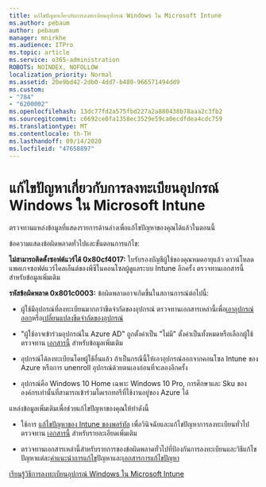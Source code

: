 ```yaml
---
title: แก้ไขปัญหาเกี่ยวกับการลงทะเบียนอุปกรณ์ Windows ใน Microsoft Intune
ms.author: pebaum
author: pebaum
manager: mnirkhe
ms.audience: ITPro
ms.topic: article
ms.service: o365-administration
ROBOTS: NOINDEX, NOFOLLOW
localization_priority: Normal
ms.assetid: 20e9bd42-2db0-4dd7-b480-966571494dd9
ms.custom:
- "784"
- "6200002"
ms.openlocfilehash: 13dc77fd2a575fbd227a2a880438b78aaa2c3fb2
ms.sourcegitcommit: c6692ce0fa1358ec3529e59ca0ecdfdea4cdc759
ms.translationtype: MT
ms.contentlocale: th-TH
ms.lasthandoff: 09/14/2020
ms.locfileid: "47658897"
---
```

# <a name="troubleshoot-issues-with-enrolling-windows-devices-in-microsoft-intune"></a>แก้ไขปัญหาเกี่ยวกับการลงทะเบียนอุปกรณ์ Windows ใน Microsoft Intune

ตรวจทานแหล่งข้อมูลที่แสดงรายการด้านล่างเพื่อแก้ไขปัญหาของคุณได้แล้วในตอนนี้
  
ข้อความแสดงข้อผิดพลาดทั่วไปและขั้นตอนการแก้ไข:
  
 **ไม่สามารถติดตั้งซอฟต์แวร์ได้ 0x80cf4017:** ใบรับรองบัญชีผู้ใช้ของคุณหมดอายุแล้ว ดาวน์โหลดแพคเกจซอฟต์แวร์ไคลเอ็นต์ของพีซีในคอนโซลผู้ดูแลระบบ Intune อีกครั้ง ตรวจทานเอกสารนี้สำหรับข้อมูลเพิ่มเติม
  
 **รหัสข้อผิดพลาด 0x801c0003:** ข้อผิดพลาดอาจเกิดขึ้นในสถานการณ์ต่อไปนี้:
  
-  ผู้ใช้มีอุปกรณ์ที่ลงทะเบียนมากกว่าขีดจำกัดของอุปกรณ์ ตรวจทานเอกสารเหล่านี้เพื่อ[เอาอุปกรณ์ออก](https://docs.microsoft.com/intune/devices-wipe)หรือ[เปลี่ยนแปลงขีดจำกัดของอุปกรณ์](https://docs.microsoft.com/intune/enrollment-restrictions-set#set-device-limit-restrictions)

-  "ผู้ใช้อาจเข้าร่วมอุปกรณ์ใน Azure AD" ถูกตั้งค่าเป็น "ไม่มี" ตั้งค่าเป็นทั้งหมดหรือเลือกผู้ใช้ ตรวจทาน [เอกสารนี้](https://docs.microsoft.com/azure/active-directory/device-management-azure-portal#configure-device-settings) สำหรับข้อมูลเพิ่มเติม

-  อุปกรณ์ได้ลงทะเบียนโดยผู้ใช้อื่นแล้ว ถ้าเป็นกรณีนี้ให้เอาอุปกรณ์ออกจากคอนโซล Intune ของ Azure หรือการ unenroll อุปกรณ์ด้วยตนเองก่อนที่จะลองอีกครั้ง

-  อุปกรณ์คือ Windows 10 Home เฉพาะ Windows 10 Pro, การศึกษาและ Sku ขององค์กรเท่านั้นที่สามารถเข้าร่วมไดเรกทอรีที่ใช้งานอยู่ของ Azure ได้

แหล่งข้อมูลเพิ่มเติมเพื่อช่วยแก้ไขปัญหาของคุณให้ทำดังนี้
  
-  ใช้การ [แก้ไขปัญหาของ Intune ของพอร์ทัล](https://devicemanagement.microsoft.com/#blade/Microsoft_Intune_DeviceSettings/TroubleshootBlade) เพื่อวินิจฉัยและแก้ไขปัญหาการลงทะเบียนทั่วไป ตรวจทาน [เอกสารนี้](https://docs.microsoft.com/intune/help-desk-operators) สำหรับรายละเอียดเพิ่มเติม

-  ตรวจทานเอกสารเหล่านี้สำหรับรายการของข้อผิดพลาดทั่วไปที่ป้องกันการลงทะเบียนและวิธีแก้ไขปัญหาแต่ละ[คำแนะนำการแก้ไข](https://support.microsoft.com/help/4089533/troubleshooting-windows-device-enrollment-problems-in-microsoft-intune)ปัญหาและ[เอกสารการแก้ไขปัญหา](https://docs.microsoft.com/intune-classic/troubleshoot/troubleshoot-device-enrollment-in-intune)

[เรียนรู้วิธีการลงทะเบียนอุปกรณ์ Windows ใน Microsoft Intune](https://docs.microsoft.com/intune/windows-enroll)
